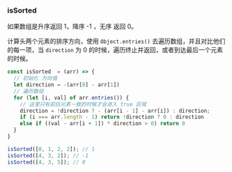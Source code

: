 ### isSorted


如果数组是升序返回 1，降序 -1 ，无序 返回 0。

计算头两个元素的排序方向，使用 `Object.entries()` 去遍历数组，并且对比他们的每一项，当 `direction` 为 0 的时候，遍历终止并返回，或者到达最后一个元素的时候。 

```js
const isSorted  = (arr) => {
  // 初始化 方向值
  let direction = -(arr[0] - arr[1])
  // 遍历数组
  for (let [i, val] of arr.entries()) {
    // 这里只有前后元素一致的时候才会进入 true 区域
    direction = !direction ? - (arr[i - 1] - arr[i]) : direction;
    if (i === arr.length - 1) return !direction ? 0 : direction
    else if ((val - arr[i + 1]) * direction > 0) return 0
  }
}
```

```js
isSorted([0, 1, 2, 2]); // 1
isSorted([4, 3, 2]); // -1
isSorted([4, 3, 5]); // 0
```